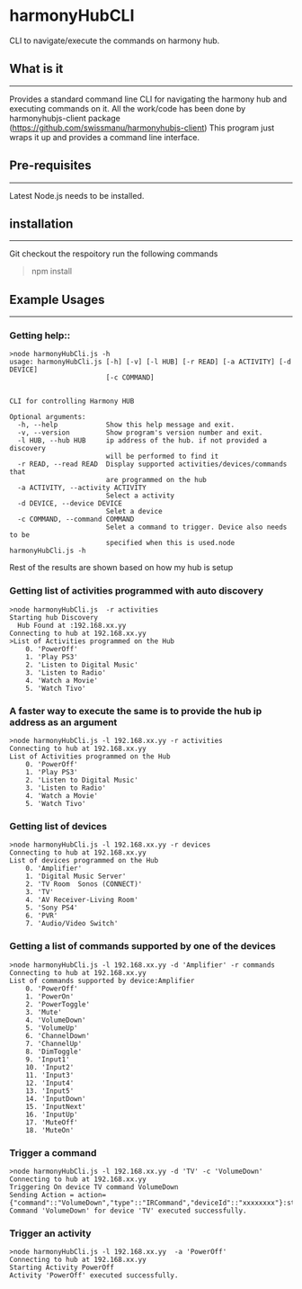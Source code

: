 # harmonyHubCLI
CLI to navigate/execute the commands on harmony hub.


## What is it
----------
Provides a standard command line CLI for navigating the harmony hub and executing commands on it.
All the work/code has been done by harmonyhubjs-client package (https://github.com/swissmanu/harmonyhubjs-client)
This program just wraps it up and provides a command line interface.


## Pre-requisites
--------------
Latest Node.js needs to be installed.


## installation
------------
Git checkout the respoitory
run the following commands
> npm install

## Example Usages
--------------


### Getting help::
```
>node harmonyHubCli.js -h
usage: harmonyHubCli.js [-h] [-v] [-l HUB] [-r READ] [-a ACTIVITY] [-d DEVICE]
                        [-c COMMAND]


CLI for controlling Harmony HUB

Optional arguments:
  -h, --help            Show this help message and exit.
  -v, --version         Show program's version number and exit.
  -l HUB, --hub HUB     ip address of the hub. if not provided a discovery
                        will be performed to find it
  -r READ, --read READ  Display supported activities/devices/commands that
                        are programmed on the hub
  -a ACTIVITY, --activity ACTIVITY
                        Select a activity
  -d DEVICE, --device DEVICE
                        Selet a device
  -c COMMAND, --command COMMAND
                        Selet a command to trigger. Device also needs to be
                        specified when this is used.node harmonyHubCli.js -h

```

Rest of the results are shown based on how my hub is setup

### Getting list of activities programmed with auto discovery
```
>node harmonyHubCli.js  -r activities
Starting hub Discovery
  Hub Found at :192.168.xx.yy
Connecting to hub at 192.168.xx.yy
>List of Activities programmed on the Hub
    0. 'PowerOff'
    1. 'Play PS3'
    2. 'Listen to Digital Music'
    3. 'Listen to Radio'
    4. 'Watch a Movie'
    5. 'Watch Tivo'
```

### A faster way to execute the same is to provide the hub ip address as an argument
```
>node harmonyHubCli.js -l 192.168.xx.yy -r activities
Connecting to hub at 192.168.xx.yy
List of Activities programmed on the Hub
    0. 'PowerOff'
    1. 'Play PS3'
    2. 'Listen to Digital Music'
    3. 'Listen to Radio'
    4. 'Watch a Movie'
    5. 'Watch Tivo'
```
### Getting list of devices
```
>node harmonyHubCli.js -l 192.168.xx.yy -r devices
Connecting to hub at 192.168.xx.yy
List of devices programmed on the Hub
    0. 'Amplifier'
    1. 'Digital Music Server'
    2. 'TV Room  Sonos (CONNECT)'
    3. 'TV'
    4. 'AV Receiver-Living Room'
    5. 'Sony PS4'
    6. 'PVR'
    7. 'Audio/Video Switch'
```

### Getting a list of commands supported by one of the devices
```
>node harmonyHubCli.js -l 192.168.xx.yy -d 'Amplifier' -r commands
Connecting to hub at 192.168.xx.yy
List of commands supported by device:Amplifier
    0. 'PowerOff'
    1. 'PowerOn'
    2. 'PowerToggle'
    3. 'Mute'
    4. 'VolumeDown'
    5. 'VolumeUp'
    6. 'ChannelDown'
    7. 'ChannelUp'
    8. 'DimToggle'
    9. 'Input1'
    10. 'Input2'
    11. 'Input3'
    12. 'Input4'
    13. 'Input5'
    14. 'InputDown'
    15. 'InputNext'
    16. 'InputUp'
    17. 'MuteOff'
    18. 'MuteOn'
```

### Trigger a command
```
>node harmonyHubCli.js -l 192.168.xx.yy -d 'TV' -c 'VolumeDown'
Connecting to hub at 192.168.xx.yy
Triggering On device TV command VolumeDown
Sending Action = action={"command"::"VolumeDown","type"::"IRCommand","deviceId"::"xxxxxxxx"}:status=press
Command 'VolumeDown' for device 'TV' executed successfully.
```

### Trigger an activity
```
>node harmonyHubCli.js -l 192.168.xx.yy  -a 'PowerOff'
Connecting to hub at 192.168.xx.yy
Starting Activity PowerOff
Activity 'PowerOff' executed successfully.
```